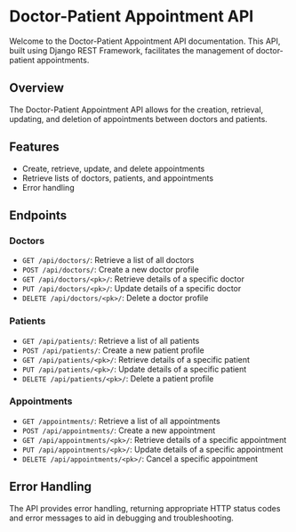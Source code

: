 # Doctor-Patient Appointment API

Welcome to the Doctor-Patient Appointment API documentation. This API, built using Django REST Framework, facilitates the management of doctor-patient appointments.

## Overview

The Doctor-Patient Appointment API allows for the creation, retrieval, updating, and deletion of appointments between doctors and patients.

## Features

- Create, retrieve, update, and delete appointments
- Retrieve lists of doctors, patients, and appointments
- Error handling


## Endpoints

### Doctors

- `GET /api/doctors/`: Retrieve a list of all doctors
- `POST /api/doctors/`: Create a new doctor profile
- `GET /api/doctors/<pk>/`: Retrieve details of a specific doctor
- `PUT /api/doctors/<pk>/`: Update details of a specific doctor
- `DELETE /api/doctors/<pk>/`: Delete a doctor profile

### Patients

- `GET /api/patients/`: Retrieve a list of all patients
- `POST /api/patients/`: Create a new patient profile
- `GET /api/patients/<pk>/`: Retrieve details of a specific patient
- `PUT /api/patients/<pk>/`: Update details of a specific patient
- `DELETE /api/patients/<pk>/`: Delete a patient profile

### Appointments

- `GET /appointments/`: Retrieve a list of all appointments
- `POST /api/appointments/`: Create a new appointment
- `GET /api/appointments/<pk>/`: Retrieve details of a specific appointment
- `PUT /api/appointments/<pk>/`: Update details of a specific appointment
- `DELETE /api/appointments/<pk>/`: Cancel a specific appointment

## Error Handling

The API provides error handling, returning appropriate HTTP status codes and error messages to aid in debugging and troubleshooting.

